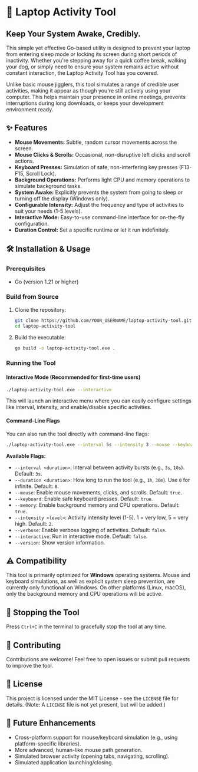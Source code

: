 # 🚀 Laptop Activity Tool

## Keep Your System Awake, Credibly.

This simple yet effective Go-based utility is designed to prevent your laptop from entering sleep mode or locking its screen during short periods of inactivity. Whether you're stepping away for a quick coffee break, walking your dog, or simply need to ensure your system remains active without constant interaction, the Laptop Activity Tool has you covered.

Unlike basic mouse jigglers, this tool simulates a range of credible user activities, making it appear as though you're still actively using your computer. This helps maintain your presence in online meetings, prevents interruptions during long downloads, or keeps your development environment ready.

## ✨ Features

*   **Mouse Movements:** Subtle, random cursor movements across the screen.
*   **Mouse Clicks & Scrolls:** Occasional, non-disruptive left clicks and scroll actions.
*   **Keyboard Presses:** Simulation of safe, non-interfering key presses (F13-F15, Scroll Lock).
*   **Background Operations:** Performs light CPU and memory operations to simulate background tasks.
*   **System Awake:** Explicitly prevents the system from going to sleep or turning off the display (Windows only).
*   **Configurable Intensity:** Adjust the frequency and type of activities to suit your needs (1-5 levels).
*   **Interactive Mode:** Easy-to-use command-line interface for on-the-fly configuration.
*   **Duration Control:** Set a specific runtime or let it run indefinitely.

## 🛠️ Installation & Usage

### Prerequisites

*   Go (version 1.21 or higher)

### Build from Source

1.  Clone the repository:
    ```bash
    git clone https://github.com/YOUR_USERNAME/laptop-activity-tool.git
    cd laptop-activity-tool
    ```
2.  Build the executable:
    ```bash
    go build -o laptop-activity-tool.exe .
    ```

### Running the Tool

#### Interactive Mode (Recommended for first-time users)

```bash
./laptop-activity-tool.exe --interactive
```

This will launch an interactive menu where you can easily configure settings like interval, intensity, and enable/disable specific activities.

#### Command-Line Flags

You can also run the tool directly with command-line flags:

```bash
./laptop-activity-tool.exe --interval 5s --intensity 3 --mouse --keyboard --memory --duration 30m --verbose
```

**Available Flags:**

*   `--interval <duration>`: Interval between activity bursts (e.g., `3s`, `10s`). Default: `3s`.
*   `--duration <duration>`: How long to run the tool (e.g., `1h`, `30m`). Use `0` for infinite. Default: `0`.
*   `--mouse`: Enable mouse movements, clicks, and scrolls. Default: `true`.
*   `--keyboard`: Enable safe keyboard presses. Default: `true`.
*   `--memory`: Enable background memory and CPU operations. Default: `true`.
*   `--intensity <level>`: Activity intensity level (1-5). 1 = very low, 5 = very high. Default: `2`.
*   `--verbose`: Enable verbose logging of activities. Default: `false`.
*   `--interactive`: Run in interactive mode. Default: `false`.
*   `--version`: Show version information.

## ⚠️ Compatibility

This tool is primarily optimized for **Windows** operating systems. Mouse and keyboard simulations, as well as explicit system sleep prevention, are currently only functional on Windows. On other platforms (Linux, macOS), only the background memory and CPU operations will be active.

## 🛑 Stopping the Tool

Press `Ctrl+C` in the terminal to gracefully stop the tool at any time.

## 🤝 Contributing

Contributions are welcome! Feel free to open issues or submit pull requests to improve the tool.

## 📄 License

This project is licensed under the MIT License - see the `LICENSE` file for details. (Note: A `LICENSE` file is not yet present, but will be added.)

## 🌟 Future Enhancements

*   Cross-platform support for mouse/keyboard simulation (e.g., using platform-specific libraries).
*   More advanced, human-like mouse path generation.
*   Simulated browser activity (opening tabs, navigating, scrolling).
*   Simulated application launching/closing.
